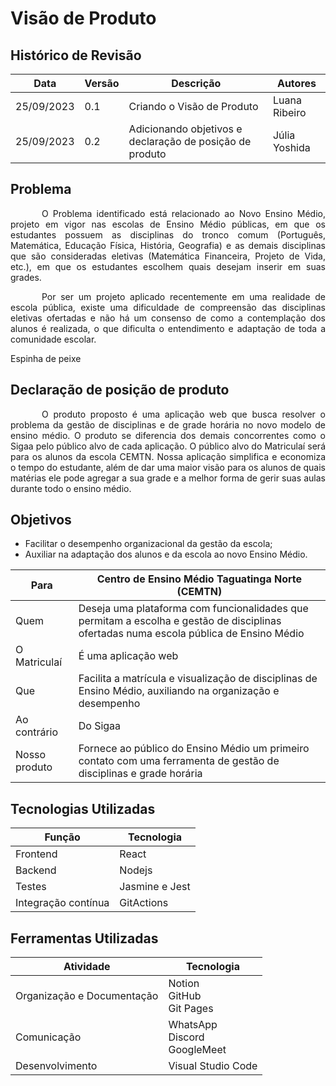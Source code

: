 # Visão de Produto

## Histórico de Revisão

| Data | Versão | Descrição | Autores |
| ---------- | ----------- | -------------- | -------------- |
| 25/09/2023 | 0.1 | Criando o Visão de Produto | Luana Ribeiro |
| 25/09/2023 | 0.2 | Adicionando objetivos e declaração de posição de produto | Júlia Yoshida |

## Problema

<p style="text-indent: 50px;text-align: justify;"> O Problema identificado está relacionado ao Novo Ensino Médio, projeto em vigor nas escolas de Ensino Médio públicas, em que os estudantes possuem as disciplinas do tronco comum (Português, Matemática, Educação Física, História, Geografia) e as demais disciplinas que são consideradas eletivas (Matemática Financeira, Projeto de Vida, etc.), em que os estudantes escolhem quais desejam inserir em suas grades.</p>

<p style="text-indent: 50px;text-align: justify;"> Por ser um projeto aplicado recentemente em uma realidade de escola pública, existe uma dificuldade de compreensão das disciplinas eletivas ofertadas e não há um consenso de como a contemplação dos alunos é realizada, o que dificulta o entendimento e adaptação de toda a comunidade escolar. </p>


Espinha de peixe

## Declaração de posição de produto

<p style="text-indent: 50px;text-align: justify;"> O produto proposto é uma aplicação web que busca resolver o problema da gestão de disciplinas e de grade horária no novo modelo de ensino médio. O produto se diferencia dos demais concorrentes como o  Sigaa pelo público alvo de cada aplicação. O público alvo do Matriculaí será para os alunos da escola CEMTN. Nossa aplicação simplifica e economiza o tempo do estudante, além de dar uma maior visão para os alunos de quais matérias ele pode agregar a sua grade e a melhor forma de gerir suas aulas durante todo o ensino médio. </p>

## Objetivos

- Facilitar o desempenho organizacional da gestão da escola;
- Auxiliar na adaptação dos alunos e da escola ao novo Ensino Médio.

| Para| Centro de Ensino Médio Taguatinga Norte (CEMTN) |
| ----- | ----- |
| Quem | Deseja uma plataforma com funcionalidades que permitam a escolha e gestão de disciplinas ofertadas numa escola pública de Ensino Médio |
| O Matriculaí |  É uma aplicação web |
| Que | Facilita a matrícula e visualização de disciplinas de Ensino Médio, auxiliando na organização e desempenho |
| Ao contrário | Do Sigaa |
| Nosso produto | Fornece ao público do Ensino Médio um primeiro contato com uma ferramenta de gestão de disciplinas e grade horária |

## Tecnologias Utilizadas

| Função | Tecnologia |
| -------------- | ------------- |
| Frontend | React |
| Backend | Nodejs |
| Testes | Jasmine e Jest |
| Integração contínua | GitActions |


## Ferramentas Utilizadas

| Atividade | Tecnologia |
| ----------------------------- | -------------------------------------- |
| Organização e Documentação| Notion </br> GitHub </br> Git Pages |
| Comunicação | WhatsApp </br> Discord </br> GoogleMeet |
| Desenvolvimento | Visual Studio Code |

